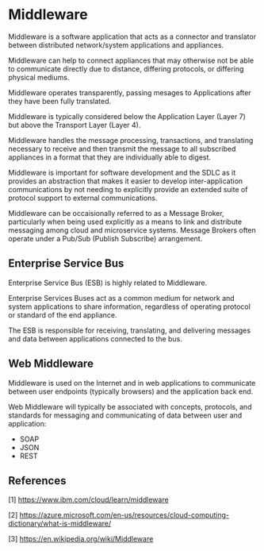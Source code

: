 # Middleware

Middleware is a software application that acts as a connector and translator between distributed network/system applications and appliances. 

Middleware can help to connect appliances that may otherwise not be able to communicate directly due to distance, differing protocols, or differing physical mediums.

Middleware operates transparently, passing mesages to Applications after they have been fully translated.

Middleware is typically considered below the Application Layer (Layer 7) but above the Transport Layer (Layer 4). 

Middleware handles the message processing, transactions, and translating necessary to receive and then transmit the message to all subscribed appliances in a format that they are individually able to digest.

Middleware is important for software development and the SDLC as it provides an abstraction that makes it easier to develop inter-application communications by not needing to explicitly provide an extended suite of protocol support to external communications.

Middleware can be occaisionally referred to as a Message Broker, particularly when being used explicitly as a means to link and distribute messaging among cloud and microservice systems. Message Brokers often operate under a Pub/Sub (Publish Subscribe) arrangement.

## Enterprise Service Bus

Enterprise Service Bus (ESB) is highly related to Middleware.

Enterprise Services Buses act as a common medium for network and system applications to share information, regardless of operating protocol or standard of the end appliance.

The ESB is responsible for receiving, translating, and delivering messages and data between applications connected to the bus.

## Web Middleware

Middleware is used on the Internet and in web applications to communicate between user endpoints (typically browsers) and the application back end.

Web Middleware will typically be associated with concepts, protocols, and standards for messaging and communicating of data between user and application:

* SOAP
* JSON
* REST

## References

[1] https://www.ibm.com/cloud/learn/middleware

[2] https://azure.microsoft.com/en-us/resources/cloud-computing-dictionary/what-is-middleware/

[3] https://en.wikipedia.org/wiki/Middleware